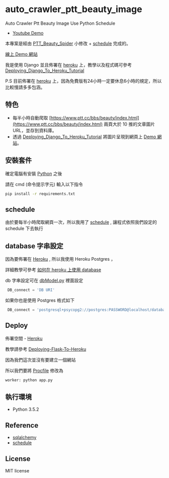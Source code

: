 # auto_crawler_ptt_beauty_image

Auto Crawler Ptt Beauty Image Use Python Schedule

* [Youtube Demo](https://youtu.be/IBOhQFeFDPg)

本專案是經由 [PTT_Beauty_Spider](https://github.com/twtrubiks/PTT_Beauty_Spider) 小修改 + [schedule](https://github.com/dbader/schedule) 完成的。

[線上 Demo 網站](https://ptt-beauty-images.herokuapp.com/)

我是使用 Django 並且佈署在 [heroku](https://dashboard.heroku.com/) 上，教學以及程式碼可參考   [Deploying_Django_To_Heroku_Tutorial](https://github.com/twtrubiks/Deploying_Django_To_Heroku_Tutorial)

P.S
目前佈署在 [heroku](https://dashboard.heroku.com/) 上，因為免費版有24小時一定要休息6小時的規定，所以比較慢請多多包涵。

## 特色

* 每半小時自動爬取 [https://www.ptt.cc/bbs/beauty/index.html](https://www.ptt.cc/bbs/beauty/index.html) 兩頁大於 10 推的文章圖片 URL，並存到資料庫。
* 透過 [Deploying_Django_To_Heroku_Tutorial](https://github.com/twtrubiks/Deploying_Django_To_Heroku_Tutorial) 將圖片呈現到網頁上 [Demo 網站](https://ptt-beauty-images.herokuapp.com/)。

## 安裝套件

確定電腦有安裝 [Python](https://www.python.org/) 之後

請在  cmd (命令提示字元) 輸入以下指令

```cmd
pip install -r requirements.txt
```

## schedule

由於要每半小時爬取網頁一次，所以我用了 [schedule](https://github.com/dbader/schedule) , 讓程式依照我們設定的 schedule 下去執行

## database 字串設定

因為要佈署在 [Heroku](https://dashboard.heroku.com/)  , 所以我使用 Heroku Postgres ，

詳細教學可參考 [如何在 heroku 上使用 database](https://github.com/twtrubiks/Deploying-Flask-To-Heroku#%E5%A6%82%E4%BD%95%E5%9C%A8-heroku-%E4%B8%8A%E4%BD%BF%E7%94%A8-database)

db 字串設定可在 [dbModel.py](https://github.com/twtrubiks/auto_crawler_ptt_beauty_image/blob/master/dbModel.py) 裡面設定

```python
 DB_connect = 'DB URI'
```

如果你也是使用 Postgres 格式如下

```python
 DB_connect = 'postgresql+psycopg2://postgres:PASSWORD@localhost/database_name'
```

## Deploy

佈署空間 - [Heroku](https://dashboard.heroku.com/)

教學請參考 [Deploying-Flask-To-Heroku](https://github.com/twtrubiks/Deploying-Flask-To-Heroku)

因為我們這次並沒有要建立一個網站

所以我們要將 [Procfile](https://github.com/twtrubiks/auto_crawler_ptt_beauty_image/blob/master/Procfile) 修改為

```python
worker: python app.py
```

## 執行環境

* Python 3.5.2

## Reference

* [sqlalchemy](http://docs.sqlalchemy.org/en/latest/intro.html)
* [schedule](https://github.com/dbader/schedule)

## License

MIT license
